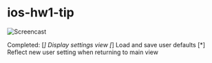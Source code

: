 ios-hw1-tip
===========
![Screencast](http://i.imgur.com/gxAveSX.gif)

Completed:
[*] Display settings view
[*] Load and save user defaults
[*] Reflect new user setting when returning to main view
